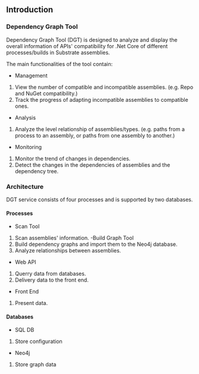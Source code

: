 ## Introduction

### Dependency Graph Tool

Dependency Graph Tool (DGT) is designed to analyze and display the overall information of APIs' compatibility for .Net Core of different processes/builds in Substrate assemblies.

The main functionalities of the tool contain:
- Management 
1. View the number of compatible and incompatible assemblies. (e.g. Repo and NuGet compatibility.)
2. Track the progress of adapting incompatible assemblies to compatible ones.
- Analysis
1. Analyze the level relationship of assemblies/types. (e.g. paths from a process to an assembly, or paths from one assembly to another.)
- Monitoring
1. Monitor the trend of changes in dependencies. 
2. Detect the changes in the dependencies of assemblies and the dependency tree.

### Architecture

DGT service consists of four processes and is supported by two databases.

#### Processes
- Scan Tool
1. Scan assemblies' information.
-Build Graph Tool
1. Build dependency graphs and import them to the Neo4j database.
2. Analyze relationships between assemblies.
- Web API
1. Querry data from databases.
2. Delivery data to the front end.
- Front End
1. Present data.

#### Databases
- SQL DB
1. Store configuration
- Neo4j
1. Store graph data
